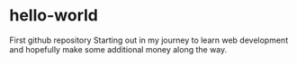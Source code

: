 # hello-world
First github repository
Starting out in my journey to learn web development and hopefully make some additional money along the way.  
